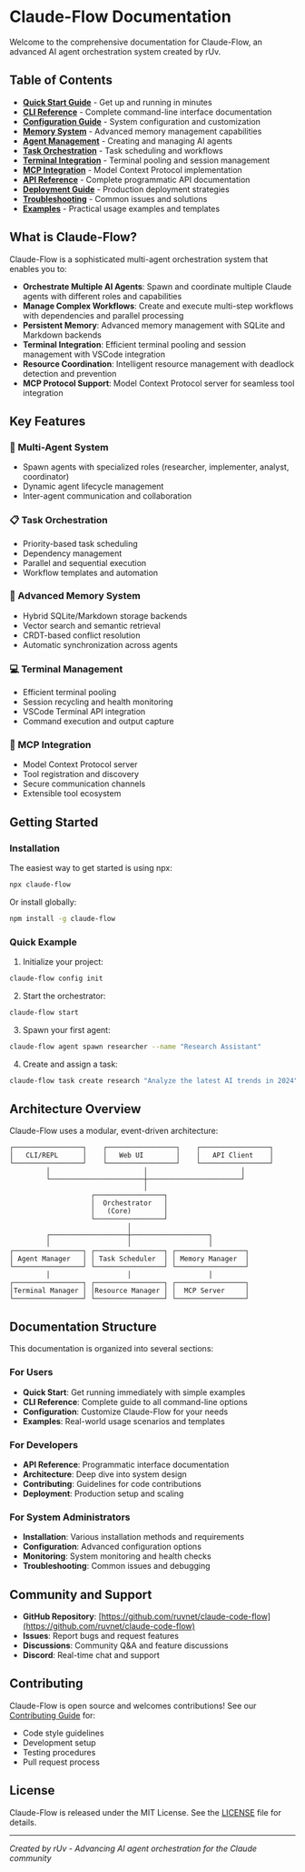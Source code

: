 # Claude-Flow Documentation

Welcome to the comprehensive documentation for Claude-Flow, an advanced AI agent orchestration system created by rUv.

## Table of Contents

- [**Quick Start Guide**](./quick-start.md) - Get up and running in minutes
- [**CLI Reference**](./cli-reference.md) - Complete command-line interface documentation
- [**Configuration Guide**](./configuration.md) - System configuration and customization
- [**Memory System**](./memory-system.md) - Advanced memory management capabilities
- [**Agent Management**](./agent-management.md) - Creating and managing AI agents
- [**Task Orchestration**](./task-orchestration.md) - Task scheduling and workflows
- [**Terminal Integration**](./terminal-integration.md) - Terminal pooling and session management
- [**MCP Integration**](./mcp-integration.md) - Model Context Protocol implementation
- [**API Reference**](./api/) - Complete programmatic API documentation
- [**Deployment Guide**](./deployment/) - Production deployment strategies
- [**Troubleshooting**](./troubleshooting.md) - Common issues and solutions
- [**Examples**](./examples/) - Practical usage examples and templates

## What is Claude-Flow?

Claude-Flow is a sophisticated multi-agent orchestration system that enables you to:

- **Orchestrate Multiple AI Agents**: Spawn and coordinate multiple Claude agents with different roles and capabilities
- **Manage Complex Workflows**: Create and execute multi-step workflows with dependencies and parallel processing
- **Persistent Memory**: Advanced memory management with SQLite and Markdown backends
- **Terminal Integration**: Efficient terminal pooling and session management with VSCode integration
- **Resource Coordination**: Intelligent resource management with deadlock detection and prevention
- **MCP Protocol Support**: Model Context Protocol server for seamless tool integration

## Key Features

### 🤖 Multi-Agent System
- Spawn agents with specialized roles (researcher, implementer, analyst, coordinator)
- Dynamic agent lifecycle management
- Inter-agent communication and collaboration

### 📋 Task Orchestration
- Priority-based task scheduling
- Dependency management
- Parallel and sequential execution
- Workflow templates and automation

### 🧠 Advanced Memory System
- Hybrid SQLite/Markdown storage backends
- Vector search and semantic retrieval
- CRDT-based conflict resolution
- Automatic synchronization across agents

### 💻 Terminal Management
- Efficient terminal pooling
- Session recycling and health monitoring
- VSCode Terminal API integration
- Command execution and output capture

### 🔗 MCP Integration
- Model Context Protocol server
- Tool registration and discovery
- Secure communication channels
- Extensible tool ecosystem

## Getting Started

### Installation

The easiest way to get started is using npx:

```bash
npx claude-flow
```

Or install globally:

```bash
npm install -g claude-flow
```

### Quick Example

1. Initialize your project:
```bash
claude-flow config init
```

2. Start the orchestrator:
```bash
claude-flow start
```

3. Spawn your first agent:
```bash
claude-flow agent spawn researcher --name "Research Assistant"
```

4. Create and assign a task:
```bash
claude-flow task create research "Analyze the latest AI trends in 2024"
```

## Architecture Overview

Claude-Flow uses a modular, event-driven architecture:

```
┌─────────────────┐    ┌─────────────────┐    ┌─────────────────┐
│   CLI/REPL      │    │   Web UI        │    │   API Client    │
└─────────────────┘    └─────────────────┘    └─────────────────┘
         │                       │                       │
         └───────────────────────┼───────────────────────┘
                                 │
                    ┌─────────────────┐
                    │  Orchestrator   │
                    │   (Core)        │
                    └─────────────────┘
                             │
         ┌───────────────────┼───────────────────┐
         │                   │                   │
┌─────────────────┐ ┌─────────────────┐ ┌─────────────────┐
│ Agent Manager   │ │ Task Scheduler  │ │ Memory Manager  │
└─────────────────┘ └─────────────────┘ └─────────────────┘
         │                   │                   │
┌─────────────────┐ ┌─────────────────┐ ┌─────────────────┐
│Terminal Manager │ │Resource Manager │ │  MCP Server     │
└─────────────────┘ └─────────────────┘ └─────────────────┘
```

## Documentation Structure

This documentation is organized into several sections:

### For Users
- **Quick Start**: Get running immediately with simple examples
- **CLI Reference**: Complete guide to all command-line options
- **Configuration**: Customize Claude-Flow for your needs
- **Examples**: Real-world usage scenarios and templates

### For Developers
- **API Reference**: Programmatic interface documentation
- **Architecture**: Deep dive into system design
- **Contributing**: Guidelines for code contributions
- **Deployment**: Production setup and scaling

### For System Administrators
- **Installation**: Various installation methods and requirements
- **Configuration**: Advanced configuration options
- **Monitoring**: System monitoring and health checks
- **Troubleshooting**: Common issues and debugging

## Community and Support

- **GitHub Repository**: [https://github.com/ruvnet/claude-code-flow](https://github.com/ruvnet/claude-code-flow)
- **Issues**: Report bugs and request features
- **Discussions**: Community Q&A and feature discussions
- **Discord**: Real-time chat and support

## Contributing

Claude-Flow is open source and welcomes contributions! See our [Contributing Guide](./contributing.md) for:

- Code style guidelines
- Development setup
- Testing procedures
- Pull request process

## License

Claude-Flow is released under the MIT License. See the [LICENSE](../LICENSE) file for details.

---

*Created by rUv - Advancing AI agent orchestration for the Claude community*